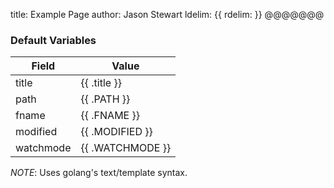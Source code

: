 title: Example Page
author: Jason Stewart
ldelim: {{
rdelim: }}
@@@@@@@

### Default Variables

| Field      | Value             |
| -----      | -----             |
| title      | {{ .title }}      |
| path       | {{ .PATH }}       |
| fname      | {{ .FNAME }}      |
| modified   | {{ .MODIFIED }}   |
| watchmode  | {{ .WATCHMODE }}  |

*NOTE*: Uses golang's text/template syntax.
